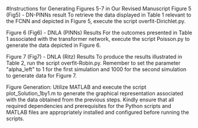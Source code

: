 #Instructions for Generating Figures 5-7 in Our Revised Manuscript
Figure 5 (Fig5) - DN-PINNs result
To retrieve the data displayed in Table 1 relevant to the FCNN and depicted in Figure 5, execute the script overfit-Dirichlet.py.

Figure 6 (Fig6) - DNLA (PINNs) Results
For the outcomes presented in Table 1 associated with the transformer network, execute the script Poisson.py to generate the data depicted in Figure 6.

Figure 7 (Fig7) - DNLA (Ritz) Results
To produce the results illustrated in Table 2, run the script overfit-Robin.py. Remember to set the parameter "alpha_left" to 1 for the first simulation and 1000 for the second simulation to generate data for Figure 7.

Figure Generation:
Utilize MATLAB and execute the script plot_Solution_1by1.m to generate the graphical representation associated with the data obtained from the previous steps.
Kindly ensure that all required dependencies and prerequisites for the Python scripts and MATLAB files are appropriately installed and configured before running the scripts.
